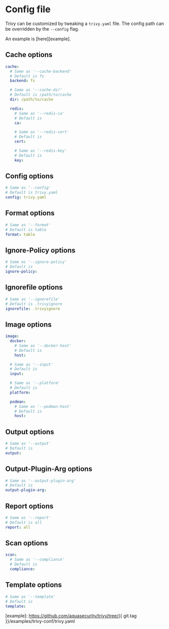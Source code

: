 # Config file

Trivy can be customized by tweaking a `trivy.yaml` file.
The config path can be overridden by the `--config` flag.

An example is [here][example].

## Cache options

```yaml
cache:
  # Same as '--cache-backend'
  # Default is fs
  backend: fs

  # Same as '--cache-dir'
  # Default is /path/to/cache
  dir: /path/to/cache

  redis:
    # Same as '--redis-ca'
    # Default is 
    ca: 

    # Same as '--redis-cert'
    # Default is 
    cert: 

    # Same as '--redis-key'
    # Default is 
    key: 

```

## Config options

```yaml
# Same as '--config'
# Default is trivy.yaml
config: trivy.yaml

```

## Format options

```yaml
# Same as '--format'
# Default is table
format: table

```

## Ignore-Policy options

```yaml
# Same as '--ignore-policy'
# Default is 
ignore-policy: 

```

## Ignorefile options

```yaml
# Same as '--ignorefile'
# Default is .trivyignore
ignorefile: .trivyignore

```

## Image options

```yaml
image:
  docker:
    # Same as '--docker-host'
    # Default is 
    host: 

  # Same as '--input'
  # Default is 
  input: 

  # Same as '--platform'
  # Default is 
  platform: 

  podman:
    # Same as '--podman-host'
    # Default is 
    host: 

```

## Output options

```yaml
# Same as '--output'
# Default is 
output: 

```

## Output-Plugin-Arg options

```yaml
# Same as '--output-plugin-arg'
# Default is 
output-plugin-arg: 

```

## Report options

```yaml
# Same as '--report'
# Default is all
report: all

```

## Scan options

```yaml
scan:
  # Same as '--compliance'
  # Default is 
  compliance: 

```

## Template options

```yaml
# Same as '--template'
# Default is 
template: 

```

[example]: https://github.com/aquasecurity/trivy/tree/{{ git.tag }}/examples/trivy-conf/trivy.yaml